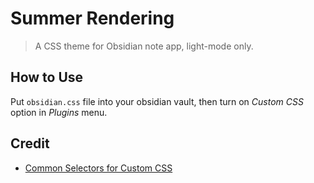# Summer Rendering
> A CSS theme for Obsidian note app, light-mode only.

## How to Use
Put `obsidian.css` file into your obsidian vault, then turn on *Custom CSS* option in *Plugins* menu.

## Credit
- [Common Selectors for Custom CSS](https://forum.obsidian.md/t/common-selectors-for-custom-css/1984/2)
